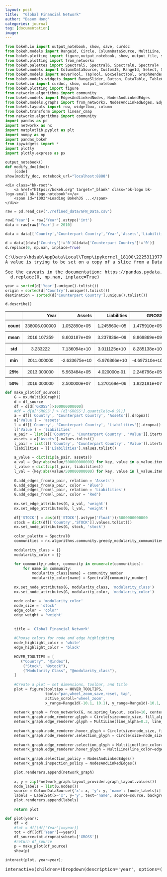 ```yaml
---
layout: post
title:  "Global Financial Network"
author: "Dasom Hong"
categories: journal
tag: [documentation]
image:
---
```


<head>
  <style>
    table.dataframe {
      white-space: normal;
      width: 100%;
      height: 240px;
      display: block;
      overflow: auto;
      font-family: Arial, sans-serif;
      font-size: 0.9rem;
      line-height: 20px;
      text-align: center;
      border: 0px !important;
    }

    table.dataframe th {
      text-align: center;
      font-weight: bold;
      padding: 8px;
    }

    table.dataframe td {
      text-align: center;
      padding: 8px;
    }

    table.dataframe tr:hover {
      background: #b8d1f3; 
    }

    .output_prompt {
      overflow: auto;
      font-size: 0.9rem;
      line-height: 1.45;
      border-radius: 0.3rem;
      -webkit-overflow-scrolling: touch;
      padding: 0.8rem;
      margin-top: 0;
      margin-bottom: 15px;
      font: 1rem Consolas, "Liberation Mono", Menlo, Courier, monospace;
      color: $code-text-color;
      border: solid 1px $border-color;
      border-radius: 0.3rem;
      word-break: normal;
      white-space: pre;
    }

  .dataframe tbody tr th:only-of-type {
      vertical-align: middle;
  }

  .dataframe tbody tr th {
      vertical-align: top;
  }

  .dataframe thead th {
      text-align: center !important;
      padding: 8px;
  }

  .page__content p {
      margin: 0 0 0px !important;
  }

  .page__content p > strong {
    font-size: 0.8rem !important;
  }

  </style>
</head>



```python
from bokeh.io import output_notebook, show, save, curdoc
from bokeh.models import Range1d, Circle, ColumnDataSource, MultiLine, EdgesAndLinkedNodes, NodesAndLinkedEdges, LabelSet
from bokeh.plotting import figure,output_notebook, show, output_file, save, figure
from bokeh.plotting import from_networkx
from bokeh.palettes import Spectral5, Spectral6, Spectral8, Spectral4
from bokeh.models import ColumnDataSource, CustomJS, Range1d, Select, StaticLayoutProvider, Oval, Circle 
from bokeh.models import HoverTool, TapTool, BoxSelectTool, GraphRenderer
from bokeh.models.widgets import RangeSlider, Button, DataTable, TableColumn, NumberFormatter, Panel, Tabs
from bokeh.io import curdoc, show, output_notebook
from bokeh.plotting import figure
from networkx.algorithms import community
from bokeh.models import EdgesAndLinkedNodes, NodesAndLinkedEdges
from bokeh.models.graphs import from_networkx, NodesAndLinkedEdges, EdgesAndLinkedNodes, NodesOnly
from bokeh.layouts import row, widgetbox, column
from bokeh.transform import linear_cmap
from networkx.algorithms import community
import pandas as pd
import networkx as nx
import matplotlib.pyplot as plt
import numpy as np
import pandas_bokeh
from ipywidgets import *
import plotly           
import plotly.express as px
```


```python
output_notebook() 
def modify_doc(doc):
    [code]
show(modify_doc, notebook_url="localhost:8888")
```


    <div class="bk-root">
        <a href="https://bokeh.org" target="_blank" class="bk-logo bk-logo-small bk-logo-notebook"></a>
        <span id="1002">Loading BokehJS ...</span>
    </div>



<script id="1003">
  (function() {
    const xhr = new XMLHttpRequest()
    xhr.responseType = 'blob';
    xhr.open('GET', "http://localhost:61525/autoload.js?bokeh-autoload-element=1003&bokeh-absolute-url=http://localhost:61525&resources=none", true);
    
    xhr.onload = function (event) {
      const script = document.createElement('script');
      const src = URL.createObjectURL(event.target.response);
      script.src = src;
      document.body.appendChild(script);
    };
    xhr.send();
  })();
</script>



```python
raw = pd.read_csv('./refined_data/GFN_Data.csv')
```


```python
raw['Year'] = raw['Year'].astype('int')
data = raw[raw['Year'] > 2010]
```


```python
data = data[['Country','Counterpart Country','Year','Assets','Liabilities','GROSS', 'NET', 'STOCK']]
```


```python
d = data[(data['Country']!='0')&(data['Counterpart Country']!='0')]
d.replace(0, np.nan, inplace=True)
```

<pre>
C:\Users\hdsab\AppData\Local\Temp\ipykernel_18100\2225311977.py:2: SettingWithCopyWarning: 
A value is trying to be set on a copy of a slice from a DataFrame

See the caveats in the documentation: https://pandas.pydata.org/pandas-docs/stable/user_guide/indexing.html#returning-a-view-versus-a-copy
  d.replace(0, np.nan, inplace=True)
</pre>

```python
year = sorted(d['Year'].unique().tolist())
origin = sorted(d['Country'].unique().tolist())
destination = sorted(d['Counterpart Country'].unique().tolist())
```


```python
d.describe()
```

<div>
<style scoped>
    .dataframe tbody tr th:only-of-type {
        vertical-align: middle;
    }

    .dataframe tbody tr th {
        vertical-align: top;
    }

    .dataframe thead th {
        text-align: right;
    }
</style>
<table border="1" class="dataframe">
  <thead>
    <tr style="text-align: right;">
      <th></th>
      <th>Year</th>
      <th>Assets</th>
      <th>Liabilities</th>
      <th>GROSS</th>
      <th>NET</th>
      <th>STOCK</th>
    </tr>
  </thead>
  <tbody>
    <tr>
      <th>count</th>
      <td>338006.000000</td>
      <td>1.052890e+05</td>
      <td>1.245560e+05</td>
      <td>1.475910e+05</td>
      <td>1.475190e+05</td>
      <td>3.151860e+05</td>
    </tr>
    <tr>
      <th>mean</th>
      <td>2016.107359</td>
      <td>8.603187e+09</td>
      <td>3.237836e+09</td>
      <td>8.869869e+09</td>
      <td>3.406538e+09</td>
      <td>6.841523e+12</td>
    </tr>
    <tr>
      <th>std</th>
      <td>3.233222</td>
      <td>7.136094e+10</td>
      <td>3.011125e+10</td>
      <td>8.285138e+10</td>
      <td>4.433522e+10</td>
      <td>2.672872e+13</td>
    </tr>
    <tr>
      <th>min</th>
      <td>2011.000000</td>
      <td>-2.633675e+10</td>
      <td>-5.976866e+10</td>
      <td>-4.697310e+10</td>
      <td>-1.180328e+12</td>
      <td>-4.557647e+13</td>
    </tr>
    <tr>
      <th>25%</th>
      <td>2013.000000</td>
      <td>5.963484e+05</td>
      <td>4.020000e-01</td>
      <td>2.246796e+05</td>
      <td>-3.475502e+06</td>
      <td>-9.544382e+10</td>
    </tr>
    <tr>
      <th>50%</th>
      <td>2016.000000</td>
      <td>2.500000e+07</td>
      <td>1.270169e+06</td>
      <td>1.822191e+07</td>
      <td>3.562300e+01</td>
      <td>-5.516196e+09</td>
    </tr>
    <tr>
      <th>75%</th>
      <td>2019.000000</td>
      <td>4.751044e+08</td>
      <td>8.991082e+07</td>
      <td>3.815243e+08</td>
      <td>5.371776e+07</td>
      <td>8.084446e+11</td>
    </tr>
    <tr>
      <th>max</th>
      <td>2022.000000</td>
      <td>3.175643e+12</td>
      <td>1.945069e+12</td>
      <td>4.407409e+12</td>
      <td>3.059251e+12</td>
      <td>3.002650e+14</td>
    </tr>
  </tbody>
</table>
</div>



```python
def make_plot(df_source):
    G = nx.MultiDiGraph()
    d = df_source
    df = d[d['GROSS']>100000000000]
    #df = d[d['GROSS'] > (d['GROSS'].quantile(q=0.9))]
    a = df[['Country', 'Counterpart Country', 'Assets']].dropna()
    a['Value'] = 'assets'
    l = df[['Country', 'Counterpart Country', 'Liabilities']].dropna()
    l['Value'] = 'liabilities'
    a_pair = list(a[['Country', 'Counterpart Country', 'Value']].itertuples(index=False, name=None))
    assets = a['Assets'].values.tolist()
    l_pair = list(l[['Country', 'Counterpart Country', 'Value']].itertuples(index=False, name=None))
    liabilities = l['Liabilities'].values.tolist()
    
    a_value = dict(zip(a_pair, assets))
    a_val = {key:abs(value/500000000000) for key, value in a_value.items()}
    l_value = dict(zip(l_pair, liabilities))
    l_val = {key:abs(value/500000000000) for key, value in l_value.items()}
    
    G.add_edges_from(a_pair, relation = 'Assets')
    G.add_edges_from(a_pair, color = 'Blue')
    G.add_edges_from(l_pair, relation = 'Liabilities')
    G.add_edges_from(l_pair, color = 'Red')
    
    nx.set_edge_attributes(G, a_val, 'weight')
    nx.set_edge_attributes(G, l_val, 'weight')
    
    df['STOCK'] = abs(df['STOCK'].astype('float'))/5000000000000
    stock = dict(df[['Country','STOCK']].values.tolist())
    nx.set_node_attributes(G, stock, 'stock')
    
    color_palette = Spectral8
    communities = nx.algorithms.community.greedy_modularity_communities(G)
    
    modularity_class = {}
    modularity_color = {}
    
    for community_number, community in enumerate(communities):
        for name in community: 
            modularity_class[name] = community_number
            modularity_color[name] = Spectral8[community_number]
    
    nx.set_node_attributes(G, modularity_class, 'modularity_class')
    nx.set_node_attributes(G, modularity_color, 'modularity_color')
    
    node_color = 'modularity_color'
    node_size = 'stock'
    edge_color = 'color'
    edge_weight = 'weight'
    
    
    title = 'Global Financial Network'
    
    #Choose colors for node and edge highlighting
    node_highlight_color = 'white'
    edge_highlight_color = 'black'
    
    HOVER_TOOLTIPS = [
       ("Country", "@index"),
        ("Stock", "@stock"),
        ("Modularity Class", "@modularity_class"),
    ]
    
    #Create a plot — set dimensions, toolbar, and title
    plot = figure(tooltips = HOVER_TOOLTIPS,
                  tools="pan,wheel_zoom,save,reset, tap", 
                  active_scroll='wheel_zoom',
                  x_range=Range1d(-10.1, 10.1), y_range=Range1d(-10.1, 10.1), title=title)
    
    network_graph = from_networkx(G, nx.spring_layout, scale=10, center=(0, 0))
    network_graph.node_renderer.glyph = Circle(size=node_size, fill_alpha = 0.7, fill_color=node_color)
    network_graph.edge_renderer.glyph = MultiLine(line_alpha=0.3, line_width=edge_weight,line_color= edge_color)
    
    network_graph.node_renderer.hover_glyph = Circle(size=node_size, fill_color=node_highlight_color, line_width=2)
    network_graph.node_renderer.selection_glyph = Circle(size=node_size, fill_color=node_highlight_color, line_width=2)
    
    network_graph.edge_renderer.selection_glyph = MultiLine(line_color=edge_highlight_color, line_width=2)
    network_graph.edge_renderer.hover_glyph = MultiLine(line_color=edge_highlight_color, line_width=2)
    
    network_graph.selection_policy = NodesAndLinkedEdges()
    network_graph.inspection_policy = NodesAndLinkedEdges()

    plot.renderers.append(network_graph)
    
    x, y = zip(*network_graph.layout_provider.graph_layout.values())
    node_labels = list(G.nodes())
    source = ColumnDataSource({'x': x, 'y': y, 'name': [node_labels[i] for i in range(len(x))]})
    labels = LabelSet(x='x', y='y', text='name', source=source, background_fill_color='white', text_font_size='10px', background_fill_alpha=.7)
    plot.renderers.append(labels)
    
    return plot
```


```python
def plot(year):
    df = d
    #tot = df[(df['Year']==year)]
    tot = df[(df['Year']==year)]
    df_source=tot.dropna(subset=['GROSS'])
    #return df_source
    p = make_plot(df_source)
    show(p)
```


```python
interact(plot, year=year);
```

<pre>
interactive(children=(Dropdown(description='year', options=(2011, 2012, 2013, 2014, 2015, 2016, 2017, 2018, 20…
</pre>
